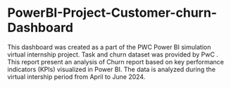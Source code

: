 # PowerBI-Project-Customer-churn-Dashboard
This dashboard was created as a part of the PWC Power BI simulation virtual internship project. Task and churn dataset was provided by PwC .
This report present an analysis of Churn report based on key performance indicators (KPIs) visualized in Power BI. The data is analyzed during the virtual intership period from April to June 2024.
